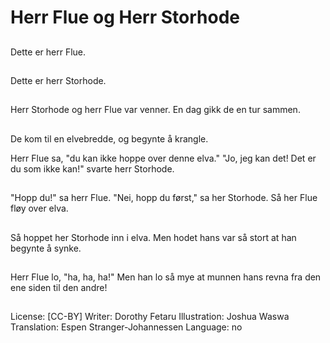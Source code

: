 # Herr Flue og Herr Storhode

##
Dette er herr Flue.

##
Dette er herr Storhode.

##
Herr Storhode og herr Flue var venner. En dag gikk de en tur sammen.

##
De kom til en elvebredde, og begynte å krangle.

Herr Flue sa, "du kan ikke hoppe over denne elva."
"Jo, jeg kan det! Det er du som ikke kan!" svarte herr Storhode.

##
"Hopp du!" sa herr Flue.
"Nei, hopp du først," sa her Storhode.
Så her Flue fløy over elva. 

##
Så hoppet her Storhode inn i elva. Men hodet hans var så stort at han begynte å synke.

##
Herr Flue lo, "ha, ha, ha!"
Men han lo så mye at munnen hans revna fra den ene siden til den andre!

##
License: [CC-BY]
Writer: Dorothy Fetaru
Illustration: Joshua Waswa
Translation: Espen Stranger-Johannessen
Language: no
